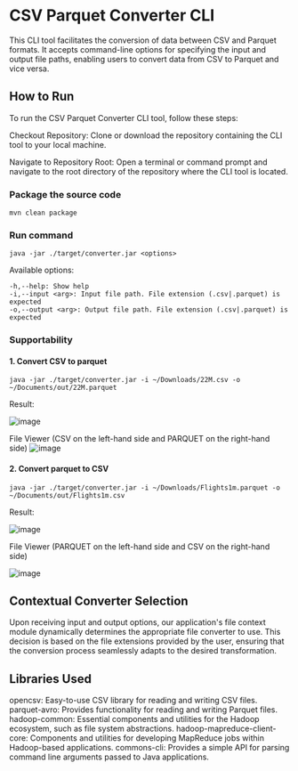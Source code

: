 # CSV Parquet Converter CLI

This CLI tool facilitates the conversion of data between CSV and Parquet formats. It accepts command-line options for specifying the input and output file paths, enabling users to convert data from CSV to Parquet and vice versa.

## How to Run

To run the CSV Parquet Converter CLI tool, follow these steps:

Checkout Repository: Clone or download the repository containing the CLI tool to your local machine.

Navigate to Repository Root: Open a terminal or command prompt and navigate to the root directory of the repository where the CLI tool is located.

### Package the source code

```
mvn clean package
```

### Run command

   ```
   java -jar ./target/converter.jar <options>
   ```

 Available options:

    -h,--help: Show help
    -i,--input <arg>: Input file path. File extension (.csv|.parquet) is expected
    -o,--output <arg>: Output file path. File extension (.csv|.parquet) is expected

### Supportability

#### 1. Convert CSV to parquet

  ```
  java -jar ./target/converter.jar -i ~/Downloads/22M.csv -o ~/Documents/out/22M.parquet
  ```

  Result:
  
  ![image](https://github.com/lacusu/csv-parquet-converter-cli/assets/7995583/3569797c-f498-4a95-92a6-e4e043275900)

  File Viewer (CSV on the left-hand side and PARQUET on the right-hand side)
  ![image](https://github.com/lacusu/csv-parquet-converter-cli/assets/7995583/b6aca883-3133-450f-b200-bec42d9405f9)


#### 2. Convert parquet to CSV

  ```
  java -jar ./target/converter.jar -i ~/Downloads/Flights1m.parquet -o ~/Documents/out/Flights1m.csv
  ```

  Result:
  
  ![image](https://github.com/lacusu/csv-parquet-converter-cli/assets/7995583/74a74fef-4bec-470f-97c8-a58f922be595)


  File Viewer (PARQUET on the left-hand side and CSV on the right-hand side)
  
  ![image](https://github.com/lacusu/csv-parquet-converter-cli/assets/7995583/bc69b005-66bb-4301-bc0d-63e21b5d9873)

## Contextual Converter Selection
Upon receiving input and output options, our application's file context module dynamically determines the appropriate file converter to use. This decision is based on the file extensions provided by the user, ensuring that the conversion process seamlessly adapts to the desired transformation.

## Libraries Used
opencsv: Easy-to-use CSV library for reading and writing CSV files.
parquet-avro: Provides functionality for reading and writing Parquet files.
hadoop-common: Essential components and utilities for the Hadoop ecosystem, such as file system abstractions.
hadoop-mapreduce-client-core: Components and utilities for developing MapReduce jobs within Hadoop-based applications.
commons-cli: Provides a simple API for parsing command line arguments passed to Java applications.



    
